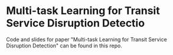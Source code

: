# Multi-task Learning for Transit Service Disruption Detectio

Code and slides for paper "Multi-task Learning for Transit Service Disruption Detection" can be found in this repo.
